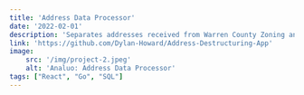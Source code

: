 ```yaml
---
title: 'Address Data Processor'
date: '2022-02-01'
description: 'Separates addresses received from Warren County Zoning and Planning into individual rows based on user-defined patterns.'
link: 'https://github.com/Dylan-Howard/Address-Destructuring-App'
image:
    src: '/img/project-2.jpeg'
    alt: 'Analuo: Address Data Processor'
tags: ["React", "Go", "SQL"]
---
```

